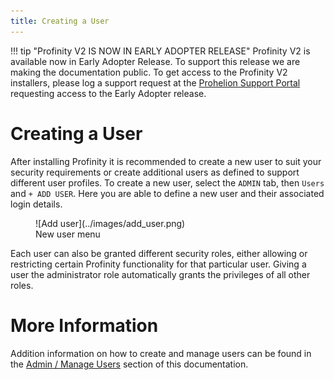 ```yaml
---
title: Creating a User
---
```


!!! tip "Profinity V2 IS NOW IN EARLY ADOPTER RELEASE"
    Profinity V2 is available now in Early Adopter Release.  To support this release we are making the documentation public.  To get access to the Profinity V2 installers, please log a support request at the [Prohelion Support Portal](https://prohelion.atlassian.net/servicedesk/customer/portals) requesting access to the Early Adopter release.

# Creating a User

After installing Profinity it is recommended to create a new user to suit your security requirements or create additional users as defined to support different user profiles. To create a new user, select the `ADMIN` tab, then `Users` and `+ ADD USER`. Here you are able to define a new user and their associated login details.

<figure markdown>
![Add user](../images/add_user.png)
<figcaption>New user menu</figcaption>
</figure>

Each user can also be granted different security roles, either allowing or restricting certain Profinity functionality for that particular user. Giving a user the administrator role automatically grants the privileges of all other roles.

# More Information

Addition information on how to create and manage users can be found in the [Admin / Manage Users](../Administration/Manage_Users.md) section of this documentation.